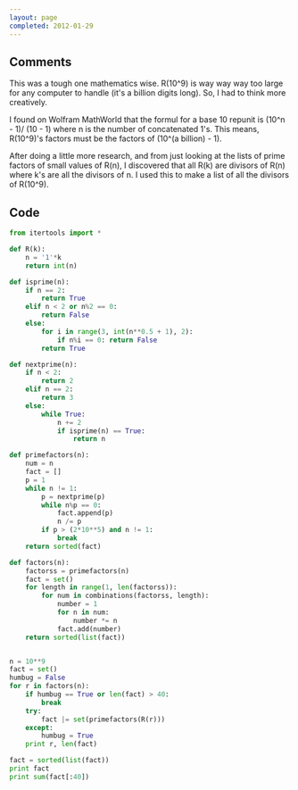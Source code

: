```yaml
---
layout: page
completed: 2012-01-29
---
```


## Comments

This was a tough one mathematics wise. R(10^9) is way way way too large for any
computer to handle (it's a billion digits long). So, I had to think more
creatively.

I found on Wolfram MathWorld that the formul for a base 10 repunit is (10^n -
1)/ (10 - 1) where n is the number of concatenated 1's. This means, R(10^9)'s
factors must be the factors of (10^(a billion) - 1).

After doing a little more research, and from just looking at the lists of prime
factors of small values of R(n), I discovered that all R(k) are divisors of
R(n) where k's are all the divisors of n. I used this to make a list of all the
divisors of R(10^9).

## Code

```python
from itertools import *

def R(k):
	n = '1'*k
	return int(n)

def isprime(n):
	if n == 2:
		return True
	elif n < 2 or n%2 == 0:
		return False
	else:
		for i in range(3, int(n**0.5 + 1), 2):
			if n%i == 0: return False
		return True

def nextprime(n):
	if n < 2:
		return 2
	elif n == 2:
		return 3
	else:
		while True:
			n += 2
			if isprime(n) == True:
				return n

def primefactors(n):
	num = n
	fact = []
	p = 1
	while n != 1:
		p = nextprime(p)
		while n%p == 0:
			fact.append(p)
			n /= p
		if p > (2*10**5) and n != 1:
			break
	return sorted(fact)

def factors(n):
	factorss = primefactors(n)
	fact = set()
	for length in range(1, len(factorss)):
		for num in combinations(factorss, length):
			number = 1
			for n in num:
				number *= n
			fact.add(number)
	return sorted(list(fact))


n = 10**9
fact = set()
humbug = False
for r in factors(n):
	if humbug == True or len(fact) > 40:
		break
	try:
		fact |= set(primefactors(R(r)))
	except:
		humbug = True
	print r, len(fact)

fact = sorted(list(fact))
print fact
print sum(fact[:40])
```
